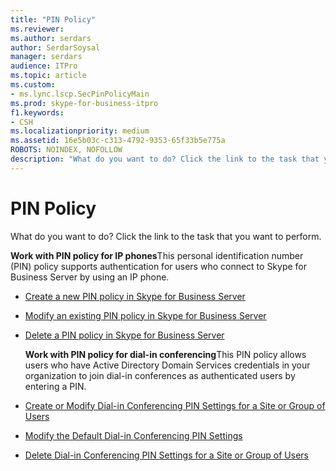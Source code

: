 ```yaml
---
title: "PIN Policy"
ms.reviewer: 
ms.author: serdars
author: SerdarSoysal
manager: serdars
audience: ITPro
ms.topic: article
ms.custom:
- ms.lync.lscp.SecPinPolicyMain
ms.prod: skype-for-business-itpro
f1.keywords:
- CSH
ms.localizationpriority: medium
ms.assetid: 16e5b03c-c313-4792-9353-65f33b5e775a
ROBOTS: NOINDEX, NOFOLLOW
description: "What do you want to do? Click the link to the task that you want to perform."
---
```


# PIN Policy

What do you want to do? Click the link to the task that you want to perform.

 **Work with PIN policy for IP phones**This personal identification number (PIN) policy supports authentication for users who connect to Skype for Business Server by using an IP phone.
- [Create a new PIN policy in Skype for Business Server](../../../manage/authentication/create-a-new-pin-policy.md)

- [Modify an existing PIN policy in Skype for Business Server](../../../manage/authentication/modify-an-existing-pin-policy.md)

- [Delete a PIN policy in Skype for Business Server](../../../manage/authentication/delete-a-pin-policy.md)

  **Work with PIN policy for dial-in conferencing**This PIN policy allows users who have Active Directory Domain Services credentials in your organization to join dial-in conferences as authenticated users by entering a PIN.
- [Create or Modify Dial-in Conferencing PIN Settings for a Site or Group of Users](/previous-versions/office/lync-server-2013/lync-server-2013-create-or-modify-dial-in-conferencing-pin-settings-for-a-site-or-group-of-users)

- [Modify the Default Dial-in Conferencing PIN Settings](/previous-versions/office/lync-server-2013/lync-server-2013-modify-the-default-dial-in-conferencing-pin-settings)

- [Delete Dial-in Conferencing PIN Settings for a Site or Group of Users](/previous-versions/office/lync-server-2013/lync-server-2013-delete-dial-in-conferencing-pin-settings-for-a-site-or-group-of-users)